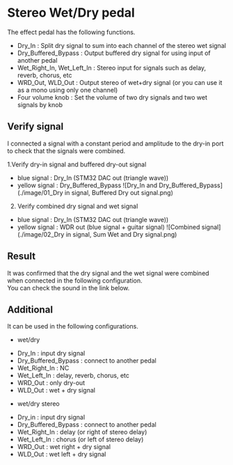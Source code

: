 Stereo Wet/Dry pedal
=======================
The effect pedal has the following functions.
* Dry_In : Split dry signal to sum into each channel of the stereo wet signal
* Dry_Buffered_Bypass : Output buffered dry signal for using input of another pedal
* Wet_Right_In, Wet_Left_In : Stereo input for signals such as delay, reverb, chorus, etc
* WRD_Out, WLD_Out : Output stereo of wet+dry signal (or you can use it as a mono using only one channel)
* Four volume knob : Set the volume of two dry signals and two wet signals by knob

## Verify signal
I connected a signal with a constant period and amplitude to the dry-in port to check that the signals were combined.

1.Verify dry-in signal and buffered dry-out signal
 * blue signal : Dry_In (STM32 DAC out (triangle wave))
 * yellow signal : Dry_Buffered_Bypass
![Dry_In and Dry_Buffered_Bypass](./image/01_Dry in signal, Buffered Dry out signal.png)
2. Verify combined dry signal and wet signal
 * blue signal : Dry_In (STM32 DAC out (triangle wave))
 * yellow signal : WDR out (blue signal + guitar signal)
![Combined signal](./image/02_Dry in signal, Sum Wet and Dry signal.png)

## Result
It was confirmed that the dry signal and the wet signal were combined when connected in the following configuration.\
You can check the sound in the link below.

## Additional
It can be used in the following configurations.
* wet/dry
 - Dry_In : input dry signal
 - Dry_Buffered_Bypass : connect to another pedal
 - Wet_Right_In : NC
 - Wet_Left_In : delay, reverb, chorus, etc
 - WRD_Out : only dry-out
 - WLD_Out : wet + dry signal
* wet/dry stereo
 - Dry_in : input dry signal
 - Dry_Buffered_Bypass : connect to another pedal
 - Wet_Right_In : delay (or right of stereo delay)
 - Wet_Left_In : chorus (or left of stereo delay)
 - WRD_Out : wet right + dry signal
 - WLD_Out : wet left + dry signal


